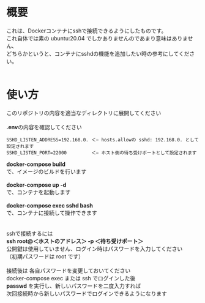 # 概要
これは、Dockerコンテナにsshで接続できるようにしたものです。<br>
これ自体では素の ubuntu:20.04 でしかありませんのであまり意味はありません、<br>
どちらかというと、コンテナにsshdの機能を追加したい時の参考にしてください。<br>
<br>
# 使い方
このリポジトリの内容を適当なディレクトリに展開してください<br>
<br>
**.env**の内容を確認してください
```
SSHD_LISTEN_ADDRESS=192.168.0. ＜− hosts.allowの sshd: 192.168.0. として設定されます
SSHD_LISTEN_PORT=22000         ＜− ホスト側の待ち受けポートとして設定されます
```
**docker-compose build**<br>
で、イメージのビルドを行います<br>
<br>
**docker-compose up -d**<br>
で、コンテナを起動します<br>
<br>
**docker-compose exec sshd bash**<br>
で、コンテナに接続して操作できます<br>
<br>
<br>
sshで接続するには<br>
**ssh root@＜ホストのアドレス＞ -p ＜待ち受けポート＞**<br>
公開鍵は使用していません、ログイン時はパスワードを入力してください<br>
（初期パスワードは root です）<br>
<br>
接続後は 各自パスワードを変更しておいてください<br>
docker-compose exec または ssh でログインした後<br>
**passwd** を実行し、新しいパスワードを二度入力すれば<br>
次回接続時から新しいパスワードでログインできるようになります<br>
<br><br><br><br><br>
